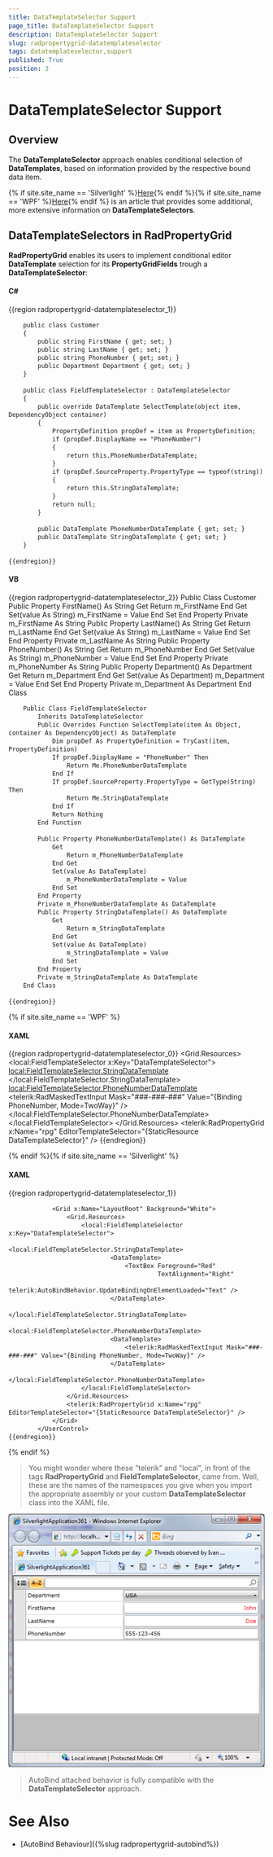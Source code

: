 ```yaml
---
title: DataTemplateSelector Support
page_title: DataTemplateSelector Support
description: DataTemplateSelector Support
slug: radpropertygrid-datatemplateselector
tags: datatemplateselector,support
published: True
position: 3
---
```


# DataTemplateSelector Support



## Overview

The __DataTemplateSelector__ approach enables conditional selection of __DataTemplates__, based on information provided by the respective bound data item. 
         

{% if site.site_name == 'Silverlight' %}[Here](http://www.telerik.com/help/silverlight/gridview-template-selectors-overview.html){% endif %}{% if site.site_name == 'WPF' %}[Here](http://www.telerik.com/help/wpf/gridview-template-selectors-overview.html){% endif %}
          is an article that provides some additional, more extensive information on __DataTemplateSelectors__.
        

## DataTemplateSelectors in RadPropertyGrid

__RadPropertyGrid__ enables its users to implement conditional editor __DataTemplate__ selection for its __PropertyGridFields__ trough a __DataTemplateSelector__:

#### __C#__

{{region radpropertygrid-datatemplateselector_1}}
	    
	    public class Customer
	    {
	        public string FirstName { get; set; }
	        public string LastName { get; set; }
	        public string PhoneNumber { get; set; }
	        public Department Department { get; set; }
	    }
	 
	    public class FieldTemplateSelector : DataTemplateSelector
	    {
	        public override DataTemplate SelectTemplate(object item, DependencyObject container)
	        {
	            PropertyDefinition propDef = item as PropertyDefinition;
	            if (propDef.DisplayName == "PhoneNumber")
	            {
	                return this.PhoneNumberDataTemplate;
	            }
	            if (propDef.SourceProperty.PropertyType == typeof(string))
	            {
	                return this.StringDataTemplate;
	            }
	            return null;
	        }
	 
	        public DataTemplate PhoneNumberDataTemplate { get; set; }
	        public DataTemplate StringDataTemplate { get; set; }
	    }
	
	{{endregion}}



#### __VB__

{{region radpropertygrid-datatemplateselector_2}}
	    Public Class Customer
	        Public Property FirstName() As String
	            Get
	                Return m_FirstName
	            End Get
	            Set(value As String)
	                m_FirstName = Value
	            End Set
	        End Property
	        Private m_FirstName As String
	        Public Property LastName() As String
	            Get
	                Return m_LastName
	            End Get
	            Set(value As String)
	                m_LastName = Value
	            End Set
	        End Property
	        Private m_LastName As String
	        Public Property PhoneNumber() As String
	            Get
	                Return m_PhoneNumber
	            End Get
	            Set(value As String)
	                m_PhoneNumber = Value
	            End Set
	        End Property
	        Private m_PhoneNumber As String
	        Public Property Department() As Department
	            Get
	                Return m_Department
	            End Get
	            Set(value As Department)
	                m_Department = Value
	            End Set
	        End Property
	        Private m_Department As Department
	    End Class
	
	    Public Class FieldTemplateSelector
	        Inherits DataTemplateSelector
	        Public Overrides Function SelectTemplate(item As Object, container As DependencyObject) As DataTemplate
	            Dim propDef As PropertyDefinition = TryCast(item, PropertyDefinition)
	            If propDef.DisplayName = "PhoneNumber" Then
	                Return Me.PhoneNumberDataTemplate
	            End If
	            If propDef.SourceProperty.PropertyType = GetType(String) Then
	                Return Me.StringDataTemplate
	            End If
	            Return Nothing
	        End Function
	
	        Public Property PhoneNumberDataTemplate() As DataTemplate
	            Get
	                Return m_PhoneNumberDataTemplate
	            End Get
	            Set(value As DataTemplate)
	                m_PhoneNumberDataTemplate = Value
	            End Set
	        End Property
	        Private m_PhoneNumberDataTemplate As DataTemplate
	        Public Property StringDataTemplate() As DataTemplate
	            Get
	                Return m_StringDataTemplate
	            End Get
	            Set(value As DataTemplate)
	                m_StringDataTemplate = Value
	            End Set
	        End Property
	        Private m_StringDataTemplate As DataTemplate
	    End Class
	
	{{endregion}}

{% if site.site_name == 'WPF' %}

#### __XAML__

{{region radpropertygrid-datatemplateselector_0}}
			<Window x:Class="YourProjectNamespace.MainWindow"
			        xmlns="http://schemas.microsoft.com/winfx/2006/xaml/presentation"
			        xmlns:x="http://schemas.microsoft.com/winfx/2006/xaml"
			        xmlns:local="clr-namespace:YourProjectNamespace"
			        xmlns:telerik="http://schemas.telerik.com/2008/xaml/presentation"
			        Title="MainWindow">
				<Grid x:Name="LayoutRoot" Background="White">
					<Grid.Resources>
						<local:FieldTemplateSelector x:Key="DataTemplateSelector">
							<local:FieldTemplateSelector.StringDataTemplate>
								<DataTemplate>
									<TextBox Foreground="Red"
									         TextAlignment="Right"
									         telerik:AutoBindBehavior.UpdateBindingOnElementLoaded="Text" />
								</DataTemplate>
							</local:FieldTemplateSelector.StringDataTemplate>
							<local:FieldTemplateSelector.PhoneNumberDataTemplate>
								<DataTemplate>
									<telerik:RadMaskedTextInput Mask="###-###-###" Value="{Binding PhoneNumber, Mode=TwoWay}" />
								</DataTemplate>
							</local:FieldTemplateSelector.PhoneNumberDataTemplate>
						</local:FieldTemplateSelector>
					</Grid.Resources>
					<telerik:RadPropertyGrid x:Name="rpg" EditorTemplateSelector="{StaticResource DataTemplateSelector}" />
				</Grid>
			</Window>
	{{endregion}}

{% endif %}{% if site.site_name == 'Silverlight' %}

#### __XAML__

{{region radpropertygrid-datatemplateselector_1}}
			<UserControl x:Class="YourProjectNamespace.MainPage"
			             xmlns="http://schemas.microsoft.com/winfx/2006/xaml/presentation"
			             xmlns:x="http://schemas.microsoft.com/winfx/2006/xaml"
			             xmlns:d="http://schemas.microsoft.com/expression/blend/2008"
			             xmlns:local="clr-namespace:YourProjectNamespace"
			             xmlns:mc="http://schemas.openxmlformats.org/markup-compatibility/2006"
			             xmlns:telerik="http://schemas.telerik.com/2008/xaml/presentation">
	
				<Grid x:Name="LayoutRoot" Background="White">
					<Grid.Resources>
						<local:FieldTemplateSelector x:Key="DataTemplateSelector">
							<local:FieldTemplateSelector.StringDataTemplate>
								<DataTemplate>
									<TextBox Foreground="Red"
									         TextAlignment="Right"
									         telerik:AutoBindBehavior.UpdateBindingOnElementLoaded="Text" />
								</DataTemplate>
							</local:FieldTemplateSelector.StringDataTemplate>
							<local:FieldTemplateSelector.PhoneNumberDataTemplate>
								<DataTemplate>
									<telerik:RadMaskedTextInput Mask="###-###-###" Value="{Binding PhoneNumber, Mode=TwoWay}" />
								</DataTemplate>
							</local:FieldTemplateSelector.PhoneNumberDataTemplate>
						</local:FieldTemplateSelector>
					</Grid.Resources>
					<telerik:RadPropertyGrid x:Name="rpg" EditorTemplateSelector="{StaticResource DataTemplateSelector}" />
				</Grid>
			</UserControl>
	{{endregion}}

{% endif %}

>You might wonder where these "telerik" and "local", in front of the tags __RadPropertyGrid__ and __FieldTemplateSelector__, came from. Well, these are the names of the namespaces you give when you import the appropriate assembly or your custom __DataTemplateSelector__ class into the XAML file.
		  

![Rad Property Grid Template Selectors](images/RadPropertyGrid_Template_Selectors.png)

>AutoBind attached behavior is fully compatible with the __DataTemplateSelector__ approach.
          

# See Also

 * [AutoBind Behaviour]({%slug radpropertygrid-autobind%})
